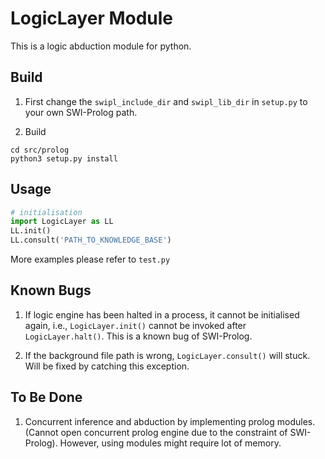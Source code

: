 # LogicLayer Module #

This is a logic abduction module for python.

## Build ##

1. First change the `swipl_include_dir` and `swipl_lib_dir` in `setup.py` to your own SWI-Prolog path.

2. Build
```shell
cd src/prolog
python3 setup.py install
```
## Usage ##

```python
# initialisation
import LogicLayer as LL
LL.init()
LL.consult('PATH_TO_KNOWLEDGE_BASE')
```

More examples please refer to `test.py`

## Known Bugs ##

1. If logic engine has been halted in a process, it cannot be initialised again, i.e., `LogicLayer.init()` cannot be invoked after `LogicLayer.halt()`. This is a known bug of SWI-Prolog.

2. If the background file path is wrong, `LogicLayer.consult()` will stuck. Will be fixed by catching this exception.

## To Be Done ##

1. Concurrent inference and abduction by implementing prolog modules. (Cannot open concurrent prolog engine due to the constraint of SWI-Prolog). However, using modules might require lot of memory.

